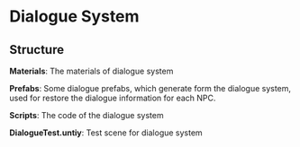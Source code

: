 # Dialogue System

## Structure

**Materials**: The materials of dialogue system

**Prefabs**: Some dialogue prefabs, which generate form the dialogue system, used for restore the dialogue information for each NPC.

**Scripts**: The code of the dialogue system

**DialogueTest.untiy**: Test scene for dialogue system

